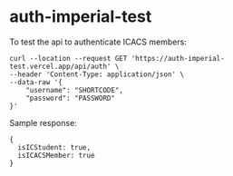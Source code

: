 # auth-imperial-test

To test the api to authenticate ICACS members:
```
curl --location --request GET 'https://auth-imperial-test.vercel.app/api/auth' \
--header 'Content-Type: application/json' \
--data-raw '{
    "username": "SHORTCODE",
    "password": "PASSWORD"
}'
```

Sample response:
```
{
  isICStudent: true,
  isICACSMember: true
}
```